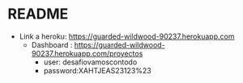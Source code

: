 # README

* Link a heroku: https://guarded-wildwood-90237.herokuapp.com
    * Dashboard : https://guarded-wildwood-90237.herokuapp.com/proyectos
        * user: desafiovamoscontodo 
        * password:XAHTJEAS23123%23
